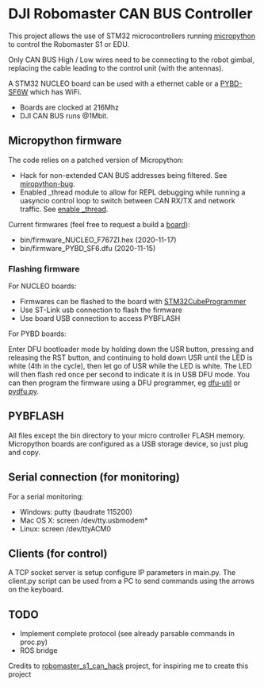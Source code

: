 # DJI Robomaster CAN BUS Controller

This project allows the use of STM32 microcontrollers running [micropython](https://github.com/micropython/micropython) to control the Robomaster S1 or EDU.

Only CAN BUS High / Low wires need to be connecting to the robot gimbal, replacing the cable leading to the control unit (with the antennas).

A STM32 NUCLEO board can be used with a ethernet cable or a [PYBD-SF6W](https://store.micropython.org/product/PYBD-SF6-W4F2) which has WiFi.
- Boards are clocked at 216Mhz
- DJI CAN BUS runs @1Mbit.

## Micropython firmware
The code relies on a patched version of Micropython:
- Hack for non-extended CAN BUS addresses being filtered. See [miropython-bug](https://github.com/micropython/micropython/issues/5508).
- Enabled _thread module to allow for REPL debugging while running a uasyncio control loop to switch between CAN RX/TX and network traffic. See [enable _thread](https://forum.micropython.org/viewtopic.php?t=8502).

Current firmwares (feel free to request a build a [board](https://github.com/micropython/micropython/tree/master/ports/stm32/boards)):
- bin/firmware_NUCLEO_F767ZI.hex (2020-11-17)
- bin/firmware_PYBD_SF6.dfu (2020-11-15)

### Flashing firmware

For NUCLEO boards:
- Firmwares can be flashed to the board with [STM32CubeProgrammer](https://www.st.com/en/development-tools/stm32cubeprog.html)
- Use ST-Link usb connection to flash the firmware
- Use board USB connection to access PYBFLASH 

For PYBD boards:

Enter DFU bootloader mode by holding down the USR button, pressing and releasing the RST button, and continuing to hold down USR until the LED is white (4th in the cycle), then let go of USR while the LED is white. The LED will then flash red once per second to indicate it is in USB DFU mode. You can then program the firmware using a DFU programmer, eg [dfu-util](http://dfu-util.sourceforge.net/) or [pydfu.py](https://github.com/micropython/micropython/blob/master/tools/pydfu.py).

## PYBFLASH

All files except the bin directory to your micro controller FLASH memory. Micropython boards are configured as a USB storage device, so just plug and copy.

## Serial connection (for monitoring)
For a serial monitoring:
 - Windows:  putty (baudrate 115200)
 - Mac OS X: screen /dev/tty.usbmodem*
 - Linux:    screen /dev/ttyACM0
 
## Clients (for control)
 
A TCP socket server is setup configure IP parameters in main.py.
The client.py script can be used from a PC to send commands using the arrows on the keyboard. 
 
## TODO
 
- Implement complete protocol (see already parsable commands in proc.py)
- ROS bridge
 
 
 Credits to [robomaster_s1_can_hack](https://github.com/RoboMasterS1Challenge/robomaster_s1_can_hack) project, for inspiring me to create this project
 